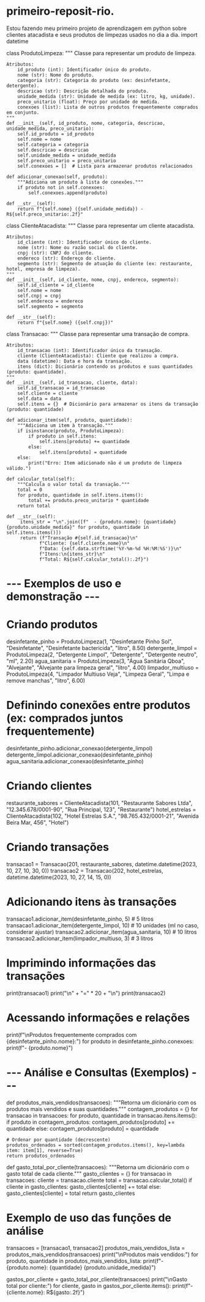 # primeiro-reposit-rio.
Estou fazendo meu primeiro projeto de aprendizagem em python sobre clientes atacadista e seus produtos de limpezas usados no dia a dia.
import datetime

class ProdutoLimpeza:
    """
    Classe para representar um produto de limpeza.

    Atributos:
        id_produto (int): Identificador único do produto.
        nome (str): Nome do produto.
        categoria (str): Categoria do produto (ex: desinfetante, detergente).
        descricao (str): Descrição detalhada do produto.
        unidade_medida (str): Unidade de medida (ex: litro, kg, unidade).
        preco_unitario (float): Preço por unidade de medida.
        conexoes (list): Lista de outros produtos frequentemente comprados em conjunto.
    """
    def __init__(self, id_produto, nome, categoria, descricao, unidade_medida, preco_unitario):
        self.id_produto = id_produto
        self.nome = nome
        self.categoria = categoria
        self.descricao = descricao
        self.unidade_medida = unidade_medida
        self.preco_unitario = preco_unitario
        self.conexoes = []  # Lista para armazenar produtos relacionados

    def adicionar_conexao(self, produto):
        """Adiciona um produto à lista de conexões."""
        if produto not in self.conexoes:
            self.conexoes.append(produto)

    def __str__(self):
        return f"{self.nome} ({self.unidade_medida}) - R${self.preco_unitario:.2f}"

class ClienteAtacadista:
    """
    Classe para representar um cliente atacadista.

    Atributos:
        id_cliente (int): Identificador único do cliente.
        nome (str): Nome ou razão social do cliente.
        cnpj (str): CNPJ do cliente.
        endereco (str): Endereço do cliente.
        segmento (str): Segmento de atuação do cliente (ex: restaurante, hotel, empresa de limpeza).
    """
    def __init__(self, id_cliente, nome, cnpj, endereco, segmento):
        self.id_cliente = id_cliente
        self.nome = nome
        self.cnpj = cnpj
        self.endereco = endereco
        self.segmento = segmento

    def __str__(self):
        return f"{self.nome} ({self.cnpj})"

class Transacao:
    """
    Classe para representar uma transação de compra.

    Atributos:
        id_transacao (int): Identificador único da transação.
        cliente (ClienteAtacadista): Cliente que realizou a compra.
        data (datetime): Data e hora da transação.
        itens (dict): Dicionário contendo os produtos e suas quantidades (produto: quantidade).
    """
    def __init__(self, id_transacao, cliente, data):
        self.id_transacao = id_transacao
        self.cliente = cliente
        self.data = data
        self.itens = {}  # Dicionário para armazenar os itens da transação (produto: quantidade)

    def adicionar_item(self, produto, quantidade):
        """Adiciona um item à transação."""
        if isinstance(produto, ProdutoLimpeza):
            if produto in self.itens:
                self.itens[produto] += quantidade
            else:
                self.itens[produto] = quantidade
        else:
            print("Erro: Item adicionado não é um produto de limpeza válido.")

    def calcular_total(self):
        """Calcula o valor total da transação."""
        total = 0
        for produto, quantidade in self.itens.items():
            total += produto.preco_unitario * quantidade
        return total

    def __str__(self):
         itens_str = "\n".join([f"  - {produto.nome}: {quantidade} {produto.unidade_medida}" for produto, quantidade in self.itens.items()])
         return (f"Transação #{self.id_transacao}\n"
                f"Cliente: {self.cliente.nome}\n"
                f"Data: {self.data.strftime('%Y-%m-%d %H:%M:%S')}\n"
                f"Itens:\n{itens_str}\n"
                f"Total: R${self.calcular_total():.2f}")



# --- Exemplos de uso e demonstração ---

# Criando produtos
desinfetante_pinho = ProdutoLimpeza(1, "Desinfetante Pinho Sol", "Desinfetante", "Desinfetante bactericida", "litro", 8.50)
detergente_limpol = ProdutoLimpeza(2, "Detergente Limpol", "Detergente", "Detergente neutro", "ml", 2.20)
agua_sanitaria = ProdutoLimpeza(3, "Água Sanitária Qboa", "Alvejante", "Alvejante para limpeza geral", "litro", 4.00)
limpador_multiuso = ProdutoLimpeza(4, "Limpador Multiuso Veja", "Limpeza Geral", "Limpa e remove manchas", "litro", 6.00)

# Definindo conexões entre produtos (ex: comprados juntos frequentemente)
desinfetante_pinho.adicionar_conexao(detergente_limpol)
detergente_limpol.adicionar_conexao(desinfetante_pinho)
agua_sanitaria.adicionar_conexao(desinfetante_pinho)


# Criando clientes
restaurante_sabores = ClienteAtacadista(101, "Restaurante Sabores Ltda", "12.345.678/0001-90", "Rua Principal, 123", "Restaurante")
hotel_estrelas = ClienteAtacadista(102, "Hotel Estrelas S.A.", "98.765.432/0001-21", "Avenida Beira Mar, 456", "Hotel")

# Criando transações
transacao1 = Transacao(201, restaurante_sabores, datetime.datetime(2023, 10, 27, 10, 30, 0))
transacao2 = Transacao(202, hotel_estrelas, datetime.datetime(2023, 10, 27, 14, 15, 0))

# Adicionando itens às transações
transacao1.adicionar_item(desinfetante_pinho, 5) # 5 litros
transacao1.adicionar_item(detergente_limpol, 10) # 10 unidades (ml no caso, considerar ajustar)
transacao2.adicionar_item(agua_sanitaria, 10) # 10 litros
transacao2.adicionar_item(limpador_multiuso, 3) # 3 litros

# Imprimindo informações das transações
print(transacao1)
print("\n" + "=" * 20 + "\n")
print(transacao2)

# Acessando informações e relações
print(f"\nProdutos frequentemente comprados com {desinfetante_pinho.nome}:")
for produto in desinfetante_pinho.conexoes:
    print(f"- {produto.nome}")


# --- Análise e Consultas (Exemplos) ---

def produtos_mais_vendidos(transacoes):
    """Retorna um dicionário com os produtos mais vendidos e suas quantidades."""
    contagem_produtos = {}
    for transacao in transacoes:
        for produto, quantidade in transacao.itens.items():
            if produto in contagem_produtos:
                contagem_produtos[produto] += quantidade
            else:
                contagem_produtos[produto] = quantidade

    # Ordenar por quantidade (decrescente)
    produtos_ordenados = sorted(contagem_produtos.items(), key=lambda item: item[1], reverse=True)
    return produtos_ordenados

def gasto_total_por_cliente(transacoes):
  """Retorna um dicionário com o gasto total de cada cliente."""
  gasto_clientes = {}
  for transacao in transacoes:
    cliente = transacao.cliente
    total = transacao.calcular_total()
    if cliente in gasto_clientes:
      gasto_clientes[cliente] += total
    else:
      gasto_clientes[cliente] = total
  return gasto_clientes


# Exemplo de uso das funções de análise
transacoes = [transacao1, transacao2]
produtos_mais_vendidos_lista = produtos_mais_vendidos(transacoes)
print("\nProdutos mais vendidos:")
for produto, quantidade in produtos_mais_vendidos_lista:
  print(f"- {produto.nome}: {quantidade} {produto.unidade_medida}")

gastos_por_cliente = gasto_total_por_cliente(transacoes)
print("\nGasto total por cliente:")
for cliente, gasto in gastos_por_cliente.items():
  print(f"- {cliente.nome}: R${gasto:.2f}")
